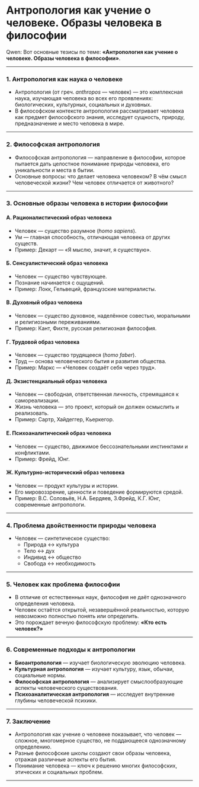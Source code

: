 # Антропология как учение о человеке. Образы человека в философии

Qwen:
Вот основные тезисы по теме: **«Антропология как учение о человеке. Образы человека в философии»**.

---

### 1. **Антропология как наука о человеке**
- Антропология (от греч. *anthropos* — человек) — это комплексная наука, изучающая человека во всех его проявлениях: биологических, культурных, социальных и духовных.
- В философском контексте антропология рассматривает человека как предмет философского знания, исследует сущность, природу, предназначение и место человека в мире.

---

### 2. **Философская антропология**
- Философская антропология — направление в философии, которое пытается дать целостное понимание природы человека, его уникальности и места в бытии.
- Основные вопросы: что делает человека человеком? В чём смысл человеческой жизни? Чем человек отличается от животного?

---

### 3. **Основные образы человека в истории философии**

#### А. **Рационалистический образ человека**
- Человек — существо разумное (*homo sapiens*).
- Ум — главная способность, отличающая человека от других существ.
- Пример: Декарт — «Я мыслю, значит, я существую».

#### Б. **Сенсуалистический образ человека**
- Человек — существо чувствующее.
- Познание начинается с ощущений.
- Пример: Локк, Гельвеций, французские материалисты.

#### В. **Духовный образ человека**
- Человек — существо духовное, наделённое совестью, моральными и религиозными переживаниями.
- Пример: Кант, Фихте, русская религиозная философия.

#### Г. **Трудовой образ человека**
- Человек — существо трудящееся (*homo faber*).
- Труд — основа человеческого бытия и развития общества.
- Пример: Маркс — «Человек создаёт себя через труд».

#### Д. **Экзистенциальный образ человека**
- Человек — свободная, ответственная личность, стремящаяся к самореализации.
- Жизнь человека — это проект, который он должен осмыслить и реализовать.
- Пример: Сартр, Хайдеггер, Кьеркегор.

#### Е. **Психоаналитический образ человека**
- Человек — существо, движимое бессознательными инстинктами и конфликтами.
- Пример: Фрейд, Юнг.

#### Ж. **Культурно-исторический образ человека**
- Человек — продукт культуры и истории.
- Его мировоззрение, ценности и поведение формируются средой.
- Пример: В.С. Соловьёв, Н.А. Бердяев, З.Фрейд, К.Г. Юнг, современные антропологи.

---

### 4. **Проблема двойственности природы человека**
- Человек — синтетическое существо:
  - Природа ↔ культура
  - Тело ↔ дух
  - Индивид ↔ общество
  - Свобода ↔ необходимость

---

### 5. **Человек как проблема философии**
- В отличие от естественных наук, философия не даёт однозначного определения человека.
- Человек остаётся открытой, незавершённой реальностью, которую невозможно полностью понять или определить.
- Это порождает вечную философскую проблему: **«Кто есть человек?»**

---

### 6. **Современные подходы к антропологии**
- **Биоантропология** — изучает биологическую эволюцию человека.
- **Культурная антропология** — изучает культуру, язык, обычаи, социальные нормы.
- **Философская антропология** — анализирует смыслообразующие аспекты человеческого существования.
- **Психоаналитическая антропология** — исследует внутренние глубины человеческой психики.

---

### 7. **Заключение**
- Антропология как учение о человеке показывает, что человек — сложное, многомерное существо, не поддающееся однозначному определению.
- Разные философские школы создают свои образы человека, отражая различные аспекты его бытия.
- Понимание человека — ключ к решению многих философских, этических и социальных проблем.

---

